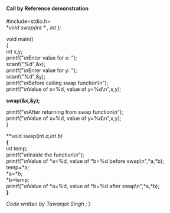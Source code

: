 #### Call by Reference demonstration

#include<stdio.h>  
**void swap(int * , int *);**  
  
void main()  
{  
int x,y;  
printf("\nEnter value for x:  ");  
scanf("%d",&x);  
printf("\nEnter value for y:  ");  
scanf("%d",&y);  
printf("\nBefore calling swap function\n");  
printf("\nValue of x=%d, value of y=%d\n",x,y);  
  
**swap(&x,&y);**  
  
printf("\nAfter returning from swap function\n");  
printf("\nValue of x=%d, value of y=%d\n",x,y);  
}  
  
**void swap(int *a,int *b)**  
**{**  
int temp;  
printf("\nInside the function\n");  
printf("\nValue of *a=%d, value of *b=%d before swap\n",*a,*b);  
temp=*a;  
*a=*b;  
*b=temp;  
printf("\nValue of *a=%d, value of *b=%d after swap\n",*a,*b);  
**}**

*Code written by Tawanjot Singh ;')*
